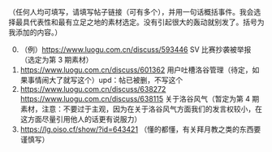 （任何人均可填写，请填写帖子链接（可有多个），并用一句话概括事件。我会选择最具代表性和最有立足之地的素材选定。没有引起很大的轰动就别发了。括号为我添加的内容。）

0. （例）https://www.luogu.com.cn/discuss/593446 SV 比赛抄袭被举报（选定为第 3 期素材）
1. https://www.luogu.com.cn/discuss/601362 用户吐槽洛谷管理（待定，如果事情闹大了就写这个）upd：帖已被删，不写这个
2. https://www.luogu.com.cn/discuss/638272 https://www.luogu.com.cn/discuss/638115 关于洛谷风气（暂定为第 4 期素材，注意：不要过于主观，因为在关于洛谷风气方面我们的发言权较小，在这方面尽量引用他人的话更有说服力）
3. https://lg.oiso.cf/show/?id=643421 （懂的都懂，有关拜月教之类的东西要谨慎写）
